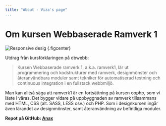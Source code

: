 ```yaml
---
title: "About - Viza's page"
...
```

Om kursen Webbaserade Ramverk 1
=========================

![Responsive desig](../htdocs/image/responsive-website-design.gif) {.figcenter}

Utdrag från kursförklaringen på dbwebb:

> Kursen Webbaserade ramverk 1, a.k.a. ramverk1, lär ut programmering och kodstrukturer med ramverk,
> designmönster och återanvändbara moduler samt tekniker för automatiserad testning och continuous
> integration i en fullstack webbmiljö.

Man kan alltså säga att ramverk1 är en fortsättning på kursen oophp, som vi läste i våras. Det bygger vidare
på uppbyggnaden av ramverk tillsammans med HTML, CSS (alt. SASS, LESS osv.) och PHP. Som i designkursen ingår
även lärandet av designmönster, samt återanvändning av befintliga moduler.

**Repot på GitHub: [Anax](https://github.com/vihd14/Anax)**
